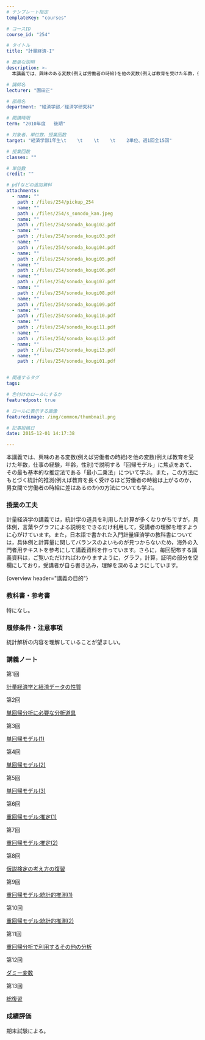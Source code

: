 ```yaml
---
# テンプレート指定
templateKey: "courses"

# コースID
course_id: "254"

# タイトル
title: "計量経済-I"

# 簡単な説明
description: >-
  本講義では、興味のある変数(例えば労働者の時給)を他の変数(例えば教育を受けた年数，仕事の経験，年齢，性別)で説明する「回帰モデル」に焦点をあて、その最も基本的な推定法である「最小二乗法」について学ぶ...

# 講師名
lecturer: "園田正"

# 部局名
department: "経済学部／経済学研究科"

# 開講時限
term: "2010年度	後期"

# 対象者、単位数、授業回数
target: "経済学部1年生\t    \t    \t    \t    2単位、週1回全15回"

# 授業回数
classes: ""

# 単位数
credit: ""

# pdfなどの追加資料
attachments: 
  - name: "" 
    path : /files/254/pickup_254
  - name: "" 
    path : /files/254/s_sonodo_kan.jpeg
  - name: "" 
    path : /files/254/sonoda_kougi02.pdf
  - name: "" 
    path : /files/254/sonoda_kougi03.pdf
  - name: "" 
    path : /files/254/sonoda_kougi04.pdf
  - name: "" 
    path : /files/254/sonoda_kougi05.pdf
  - name: "" 
    path : /files/254/sonoda_kougi06.pdf
  - name: "" 
    path : /files/254/sonoda_kougi07.pdf
  - name: "" 
    path : /files/254/sonoda_kougi08.pdf
  - name: "" 
    path : /files/254/sonoda_kougi09.pdf
  - name: "" 
    path : /files/254/sonoda_kougi10.pdf
  - name: "" 
    path : /files/254/sonoda_kougi11.pdf
  - name: "" 
    path : /files/254/sonoda_kougi12.pdf
  - name: "" 
    path : /files/254/sonoda_kougi13.pdf
  - name: "" 
    path : /files/254/sonoda_kougi01.pdf


# 関連するタグ
tags:

# 色付けのロールにするか
featuredpost: true

# ロールに表示する画像
featuredimage: /img/common/thumbnail.png

# 記事投稿日
date: 2015-12-01 14:17:38

---
```

本講義では、興味のある変数(例えば労働者の時給)を他の変数(例えば教育を受けた年数，仕事の経験，年齢，性別)で説明する「回帰モデル」に焦点をあて、その最も基本的な推定法である「最小二乗法」について学ぶ。また，この方法にもとづく統計的推測(例えば教育を長く受けるほど労働者の時給は上がるのか，男女間で労働者の時給に差はあるのか)の方法についても学ぶ。
### 授業の工夫

計量経済学の講義では，統計学の道具を利用した計算が多くなりがちですが，具体例，言葉やグラフによる説明をできるだけ利用して，受講者の理解を増すように心がけています。また，日本語で書かれた入門計量経済学の教科書については，具体例と計算量に関してバランスのよいものが見つからないため，海外の入門者用テキストを参考にして講義資料を作っています。さらに，毎回配布する講義資料は，ご覧いただければわかりますように，グラフ，計算，証明の部分を空欄にしており，受講者が自ら書き込み，理解を深めるようにしています。

{overview header="講義の目的"} 

### 教科書・参考書

特になし。

### 履修条件・注意事項

統計解析の内容を理解していることが望ましい。

### 講義ノート

第1回


[計量経済学と経済データの性質](/files/254/sonoda_kougi01.pdf) 

第2回


[単回帰分析に必要な分析道具](/files/254/sonoda_kougi02.pdf) 

第3回


[単回帰モデル(1)](/files/254/sonoda_kougi03.pdf) 

第4回


[単回帰モデル(2)](/files/254/sonoda_kougi04.pdf) 

第5回


[単回帰モデル(3)](/files/254/sonoda_kougi05.pdf) 

第6回


[重回帰モデル:推定(1)](/files/254/sonoda_kougi06.pdf) 

第7回


[重回帰モデル:推定(2)](/files/254/sonoda_kougi07.pdf) 

第8回


[仮説検定の考え方の復習](/files/254/sonoda_kougi08.pdf) 

第9回


[重回帰モデル:統計的推測(1)](/files/254/sonoda_kougi09.pdf) 

第10回


[重回帰モデル:統計的推測(2)](/files/254/sonoda_kougi10.pdf) 

第11回


[重回帰分析で利用するその他の分析](/files/254/sonoda_kougi11.pdf) 

第12回


[ダミー変数](/files/254/sonoda_kougi12.pdf) 

第13回


[総復習](/files/254/sonoda_kougi13.pdf) 

### 成績評価

期末試験による。
